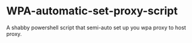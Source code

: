 # WPA-automatic-set-proxy-script
A shabby powershell script that semi-auto set up you wpa proxy to host proxy.
